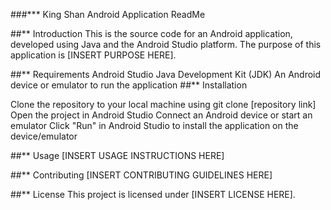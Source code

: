 ###*** King Shan Android Application ReadMe

##** Introduction
This is the source code for an Android application, developed using Java and the Android Studio platform. The purpose of this application is [INSERT PURPOSE HERE].

##** Requirements
Android Studio
Java Development Kit (JDK)
An Android device or emulator to run the application
##** Installation

Clone the repository to your local machine using git clone [repository link]
Open the project in Android Studio
Connect an Android device or start an emulator
Click "Run" in Android Studio to install the application on the device/emulator

##** Usage
[INSERT USAGE INSTRUCTIONS HERE]

##** Contributing
[INSERT CONTRIBUTING GUIDELINES HERE]

##** License
This project is licensed under [INSERT LICENSE HERE].
